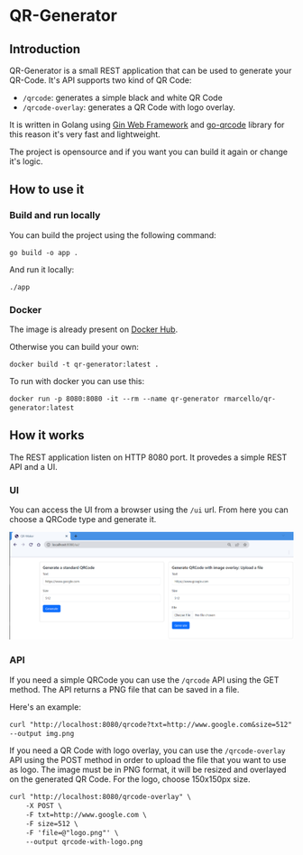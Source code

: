 # QR-Generator
## Introduction
QR-Generator is a small REST application that can be used to generate your QR-Code.
It's API supports two kind of QR Code:
- `/qrcode`: generates a simple black and white QR Code
- `/qrcode-overlay`: generates a QR Code with logo overlay.

It is written in Golang using [Gin Web Framework](https://pkg.go.dev/github.com/gin-gonic/gin) and [go-qrcode](https://pkg.go.dev/github.com/skip2/go-qrcode) library for this reason it's very fast and lightweight.

The project is opensource and if you want you can build it again or change it's logic.

## How to use it

### Build and run locally
You can build the project using the following command:
```
go build -o app .
```
And run it locally:
```
./app
```

### Docker
The image is already present on [Docker Hub](https://hub.docker.com/repository/docker/rmarcello/qr-generator).

Otherwise you can build your own:
```
docker build -t qr-generator:latest .
```

To run with docker you can use this:
```
docker run -p 8080:8080 -it --rm --name qr-generator rmarcello/qr-generator:latest
```

## How it works
The REST application listen on HTTP 8080 port. It provedes a simple REST API and a UI.

### UI
You can access the UI from a browser using the `/ui` url. From here you can choose a QRCode type and generate it.

![UI Example](test/ui.png)

### API

If you need a simple QRCode you can use the `/qrcode` API using the GET method.
The API returns a PNG file that can be saved in a file.

Here's an example:

```
curl "http://localhost:8080/qrcode?txt=http://www.google.com&size=512" --output img.png
```

If you need a QR Code with logo overlay, you can use the `/qrcode-overlay` API using the POST method in order to upload the file that you want to use as logo. The image must be in PNG format, it will be resized and overlayed on the generated QR Code.
For the logo, choose 150x150px size. 

```
curl "http://localhost:8080/qrcode-overlay" \
    -X POST \
    -F txt=http://www.google.com \
    -F size=512 \
    -F 'file=@"logo.png"' \
    --output qrcode-with-logo.png
```